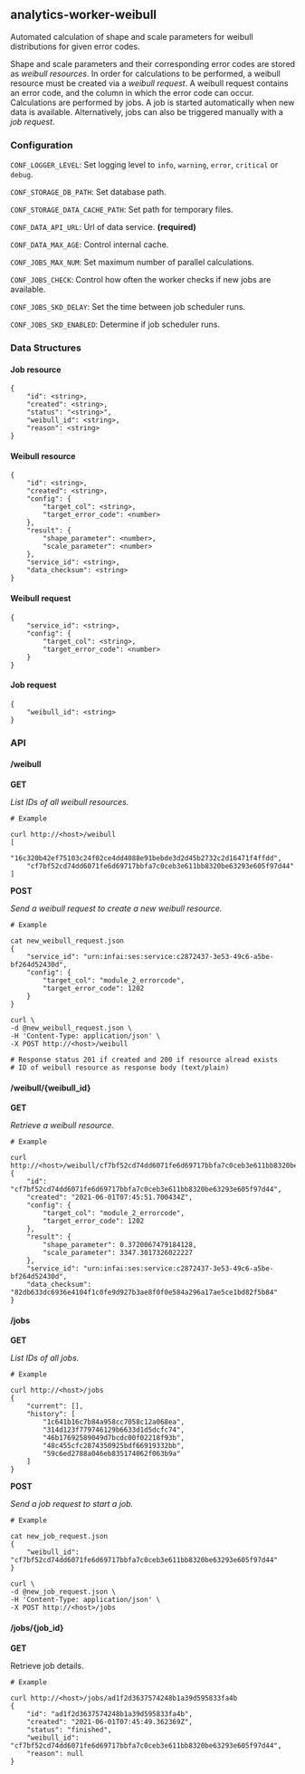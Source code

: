 ## analytics-worker-weibull

Automated calculation of shape and scale parameters for weibull distributions for given error codes.

Shape and scale parameters and their corresponding error codes are stored as _weibull resources_.
In order for calculations to be performed, a weibull resource must be created via a _weibull request_.
A weibull request contains an error code, and the column in which the error code can occur.
Calculations are performed by jobs. A job is started automatically when new data is available.
Alternatively, jobs can also be triggered manually with a _job request_.

### Configuration

`CONF_LOGGER_LEVEL`: Set logging level to `info`, `warning`, `error`, `critical` or `debug`.

`CONF_STORAGE_DB_PATH`: Set database path.

`CONF_STORAGE_DATA_CACHE_PATH`: Set path for temporary files.

`CONF_DATA_API_URL`: Url of data service. **(required)**

`CONF_DATA_MAX_AGE`: Control internal cache.

`CONF_JOBS_MAX_NUM`: Set maximum number of parallel calculations.

`CONF_JOBS_CHECK`: Control how often the worker checks if new jobs are available.

`CONF_JOBS_SKD_DELAY`: Set the time between job scheduler runs.

`CONF_JOBS_SKD_ENABLED`: Determine if job scheduler runs.

### Data Structures

#### Job resource

    {
        "id": <string>,
        "created": <string>,
        "status": "<string>",
        "weibull_id": <string>,
        "reason": <string>
    }

#### Weibull resource

    {
        "id": <string>,
        "created": <string>,
        "config": {
            "target_col": <string>,
            "target_error_code": <number>
        },
        "result": {
            "shape_parameter": <number>,
            "scale_parameter": <number>
        },
        "service_id": <string>,
        "data_checksum": <string>
    }

#### Weibull request

    {
        "service_id": <string>,
        "config": {
            "target_col": <string>,
            "target_error_code": <number>
        }
    }

#### Job request

    {
        "weibull_id": <string>
    }

### API

#### /weibull

**GET**

_List IDs of all weibull resources._

    # Example    
    
    curl http://<host>/weibull
    [
        "16c320b42ef75103c24f02ce4dd4088e91bebde3d2d45b2732c2d16471f4ffdd",
        "cf7bf52cd74dd6071fe6d69717bbfa7c0ceb3e611bb8320be63293e605f97d44"
    ]

**POST**

_Send a weibull request to create a new weibull resource._

    # Example

    cat new_weibull_request.json
    {
        "service_id": "urn:infai:ses:service:c2872437-3e53-49c6-a5be-bf264d52430d",
        "config": {
            "target_col": "module_2_errorcode",
            "target_error_code": 1202
        }
    }

    curl \
    -d @new_weibull_request.json \
    -H 'Content-Type: application/json' \
    -X POST http://<host>/weibull

    # Response status 201 if created and 200 if resource alread exists
    # ID of weibull resource as response body (text/plain)

#### /weibull/{weibull_id}

**GET**

_Retrieve a weibull resource._

    # Example    
    
    curl http://<host>/weibull/cf7bf52cd74dd6071fe6d69717bbfa7c0ceb3e611bb8320be63293e605f97d44
    {
        "id": "cf7bf52cd74dd6071fe6d69717bbfa7c0ceb3e611bb8320be63293e605f97d44",
        "created": "2021-06-01T07:45:51.700434Z",
        "config": {
            "target_col": "module_2_errorcode",
            "target_error_code": 1202
        },
        "result": {
            "shape_parameter": 0.3720067479184128,
            "scale_parameter": 3347.3017326022227
        },
        "service_id": "urn:infai:ses:service:c2872437-3e53-49c6-a5be-bf264d52430d",
        "data_checksum": "82db633dc6936e4104f1c0fe9d927b3ae8f0f0e584a296a17ae5ce1bd82f5b84"
    }

#### /jobs

**GET**

_List IDs of all jobs._

    # Example    
    
    curl http://<host>/jobs
    {
        "current": [],
        "history": [
            "1c641b16c7b84a958cc7058c12a068ea",
            "314d123f779746129b6633d1d5dcfc74",
            "46b17692589049d7bcdc00f02218f93b",
            "48c455cfc2874350925bdf66919332bb",
            "59c6ed2788a046eb835174062f063b9a"
        ]
    }

**POST**

_Send a job request to start a job._

    # Example

    cat new_job_request.json
    {
        "weibull_id": "cf7bf52cd74dd6071fe6d69717bbfa7c0ceb3e611bb8320be63293e605f97d44"
    }
    
    curl \
    -d @new_job_request.json \
    -H 'Content-Type: application/json' \
    -X POST http://<host>/jobs

#### /jobs/{job_id}

**GET**

Retrieve job details.

    # Example
    
    curl http://<host>/jobs/ad1f2d3637574248b1a39d595833fa4b
    {
        "id": "ad1f2d3637574248b1a39d595833fa4b",
        "created": "2021-06-01T07:45:49.362369Z",
        "status": "finished",
        "weibull_id": "cf7bf52cd74dd6071fe6d69717bbfa7c0ceb3e611bb8320be63293e605f97d44",
        "reason": null
    }
